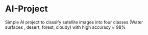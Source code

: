 # AI-Project
Simple AI project to classify satellite images into four classes (Water surfaces , desert,  forest, cloudy) with high accuracy ≈ 98%
